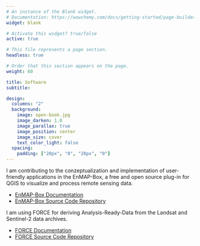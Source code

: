 ```yaml
---
# An instance of the Blank widget.
# Documentation: https://wowchemy.com/docs/getting-started/page-builder/
widget: blank

# Activate this widget? true/false
active: true

# This file represents a page section.
headless: true

# Order that this section appears on the page.
weight: 60

title: Software
subtitle:

design:
  columns: "2"
  background:
    image: open-book.jpg
    image_darken: 1.0
    image_parallax: true
    image_position: center
    image_size: cover
    text_color_light: false
  spacing:
    padding: ["20px", "0", "20px", "0"]
---
```


I am contributing to the conzeptualization and implementation of user-friendly applications in the EnMAP-Box, a free and open source plug-in for QGIS to visualize and process remote sensing data. 
- [EnMAP-Box Documentation](https://enmap-box.readthedocs.io/en/latest/)
- [EnMAP-Box Source Code Repository](https://bitbucket.org/hu-geomatics/enmap-box/src/develop/)

I am using FORCE for deriving Analysis-Ready-Data from the Landsat and Sentinel-2 data archives. 
- [FORCE Documentation](https://force-eo.readthedocs.io/en/latest/) 
- [FORCE Source Code Repository](https://github.com/davidfrantz/force) 

